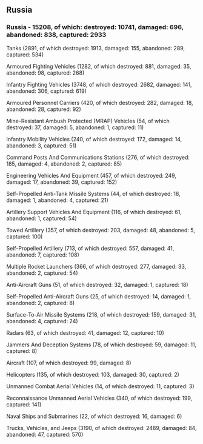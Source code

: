 
 
 ## Russia
 
 ### Russia - 15208, of which: destroyed: 10741, damaged: 696, abandoned: 838, captured: 2933

 

 

 Tanks (2891, of which destroyed: 1913, damaged: 155, abandoned: 289, captured: 534)

 Armoured Fighting Vehicles (1282, of which destroyed: 881, damaged: 35, abandoned: 98, captured: 268)

 Infantry Fighting Vehicles (3748, of which destroyed: 2682, damaged: 141, abandoned: 306, captured: 619)

 Armoured Personnel Carriers (420, of which destroyed: 282, damaged: 18, abandoned: 28, captured: 92)

 Mine-Resistant Ambush Protected (MRAP) Vehicles (54, of which destroyed: 37, damaged: 5, abandoned: 1, captured: 11)

 Infantry Mobility Vehicles (240, of which destroyed: 172, damaged: 14, abandoned: 3, captured: 51)

 Command Posts And Communications Stations (276, of which destroyed: 185, damaged: 4, abandoned: 2, captured: 85)

 Engineering Vehicles And Equipment (457, of which destroyed: 249, damaged: 17, abandoned: 39, captured: 152)

 Self-Propelled Anti-Tank Missile Systems (44, of which destroyed: 18, damaged: 1, abandoned: 4, captured: 21)

 Artillery Support Vehicles And Equipment (116, of which destroyed: 61, abandoned: 1, captured: 54)

 Towed Artillery (357, of which destroyed: 203, damaged: 48, abandoned: 5, captured: 100)

 Self-Propelled Artillery (713, of which destroyed: 557, damaged: 41, abandoned: 7, captured: 108)

 Multiple Rocket Launchers (366, of which destroyed: 277, damaged: 33, abandoned: 2, captured: 54)

 Anti-Aircraft Guns (51, of which destroyed: 32, damaged: 1, captured: 18)

 Self-Propelled Anti-Aircraft Guns (25, of which destroyed: 14, damaged: 1, abandoned: 2, captured: 8)

 Surface-To-Air Missile Systems (218, of which destroyed: 159, damaged: 31, abandoned: 4, captured: 24)

 Radars (63, of which destroyed: 41, damaged: 12, captured: 10)

 Jammers And Deception Systems (78, of which destroyed: 59, damaged: 11, captured: 8)

 Aircraft (107, of which destroyed: 99, damaged: 8)

 Helicopters (135, of which destroyed: 103, damaged: 30, captured: 2)

 Unmanned Combat Aerial Vehicles (14, of which destroyed: 11, captured: 3)

 Reconnaissance Unmanned Aerial Vehicles (340, of which destroyed: 199, captured: 141)

 Naval Ships and Submarines (22, of which destroyed: 16, damaged: 6)

 Trucks, Vehicles, and Jeeps (3190, of which destroyed: 2489, damaged: 84, abandoned: 47, captured: 570)

